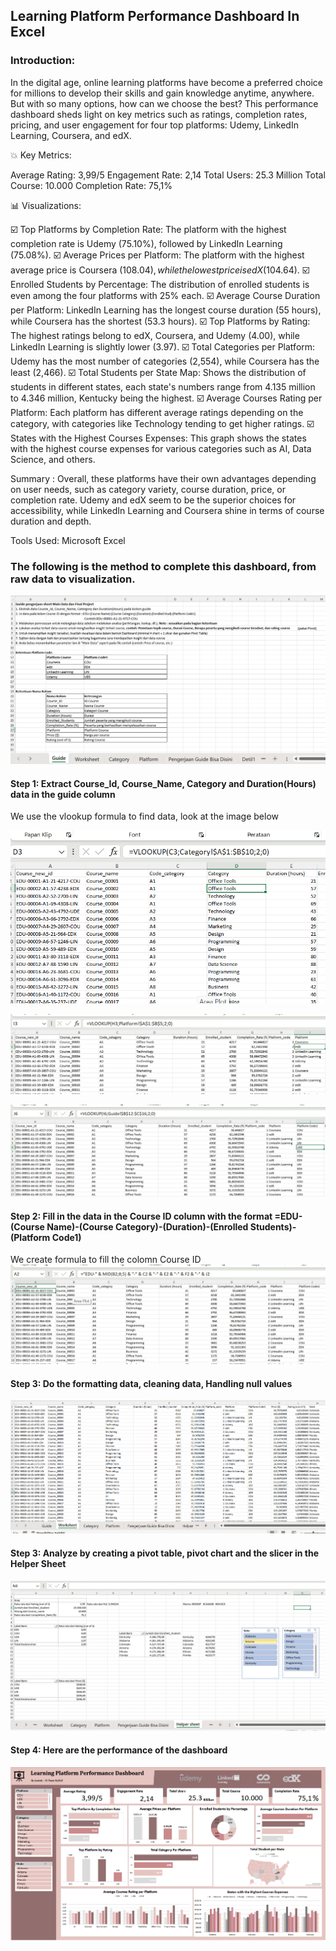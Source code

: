 ## Learning Platform Performance Dashboard In Excel

### Introduction: 
In the digital age, online learning platforms have become a preferred choice for millions to develop their skills and gain knowledge anytime, anywhere. But with so many options, how can we choose the best? This performance dashboard sheds light on key metrics such as ratings, completion rates, pricing, and user engagement for four top platforms: Udemy, LinkedIn Learning, Coursera, and edX.

💥 Key Metrics: 

Average Rating: 3,99/5
Engagement Rate: 2,14
Total Users: 25.3 Million 
Total Course: 10.000
Completion Rate: 75,1%

📊 Visualizations:
 
☑️ Top Platforms by Completion Rate:
The platform with the highest completion rate is Udemy (75.10%), followed by LinkedIn Learning (75.08%).
☑️ Average Prices per Platform:
The platform with the highest average price is Coursera ($108.04), while the lowest price is edX ($104.64).
☑️ Enrolled Students by Percentage:
The distribution of enrolled students is even among the four platforms with 25% each.
☑️ Average Course Duration per Platform:
LinkedIn Learning has the longest course duration (55 hours), while Coursera has the shortest (53.3 hours).
☑️ Top Platforms by Rating:
The highest ratings belong to edX, Coursera, and Udemy (4.00), while LinkedIn Learning is slightly lower (3.97).
☑️ Total Categories per Platform:
Udemy has the most number of categories (2,554), while Coursera has the least (2,466).
☑️ Total Students per State Map:
Shows the distribution of students in different states, each state's numbers range from 4.135 million to 4.346 million, Kentucky being the highest.
☑️ Average Courses Rating per Platform:
Each platform has different average ratings depending on the category, with categories like Technology tending to get higher ratings.
☑️ States with the Highest Courses Expenses:
This graph shows the states with the highest course expenses for various categories such as AI, Data Science, and others.

Summary : Overall, these platforms have their own advantages depending on user needs, such as category variety, course duration, price, or completion rate. Udemy and edX seem to be the superior choices for accessibility, while LinkedIn Learning and Coursera shine in terms of course duration and depth.

Tools Used: Microsoft Excel

### The following is the method to complete this dashboard, from raw data to visualization.

![alt text](https://github.com/amirahzubaidi/Learning-Platform-Performance-Dashboard-In-Excel/blob/main/Picture/Screenshot%202025-01-20%20073635.png?raw=true)

#### Step 1: Extract Course_Id, Course_Name, Category and Duration(Hours) data in the guide column
We use the vlookup formula to find data, look at the image below

![alt text](https://github.com/amirahzubaidi/Learning-Platform-Performance-Dashboard-In-Excel/blob/main/Picture/Screenshot%202025-01-20%20075035.png?raw=true)

![alt text](https://github.com/amirahzubaidi/Learning-Platform-Performance-Dashboard-In-Excel/blob/main/Picture/Screenshot%202025-01-20%20075145.png?raw=true)

![alt text](https://github.com/amirahzubaidi/Learning-Platform-Performance-Dashboard-In-Excel/blob/main/Picture/Screenshot%202025-01-20%20075155.png?raw=true)

#### Step 2: Fill in the data in the Course ID column with the format =EDU-(Course Name)-(Course Category)-(Duration)-(Enrolled Students)-(Platform Code1)
We create formula to fill the colomn Course ID
![alt text](https://github.com/amirahzubaidi/Learning-Platform-Performance-Dashboard-In-Excel/blob/main/Picture/Screenshot%202025-01-20%20074853.png?raw=true)

#### Step 3: Do the formatting data, cleaning data, Handling null values
![alt text](https://github.com/amirahzubaidi/Learning-Platform-Performance-Dashboard-In-Excel/blob/main/Picture/Screenshot%202025-01-20%20075215.png?raw=true)

#### Step 3: Analyze by creating a pivot table, pivot chart and the slicer in the Helper Sheet
![alt text](https://github.com/amirahzubaidi/Learning-Platform-Performance-Dashboard-In-Excel/blob/main/Picture/Screenshot%202025-01-20%20082313.png?raw=true)

#### Step 4: Here are the performance of the dashboard
![alt text](https://github.com/amirahzubaidi/Learning-Platform-Performance-Dashboard-In-Excel/blob/main/Screenshot%20Dashboard.png?raw=true)
